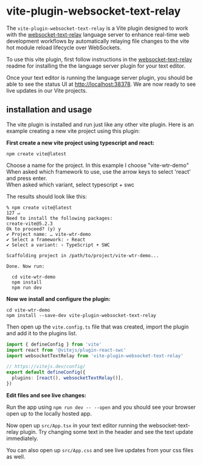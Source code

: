 # vite-plugin-websocket-text-relay

The `vite-plugin-websocket-text-relay` is a Vite plugin designed to work with the [websocket-text-relay](https://github.com/niels4/websocket-text-relay) language server to enhance real-time web development
workflows by automatically relaying file changes to the vite hot module reload lifecycle over WebSockets.

To use this vite plugin, first follow instructions in the [websocket-text-relay](https://github.com/niels4/websocket-text-relay) readme for installing the the language server plugin for your text editor.

Once your text editor is running the language server plugin, you should be able to see the status UI at [http://localhost:38378](http://localhost:38378). We are now ready to see live updates in our Vite projects.

## installation and usage

The vite plugin is installed and run just like any other vite plugin. Here is an example creating a new vite project using this plugin:

**First create a new vite project using typescript and react:**

```
npm create vite@latest
```

Choose a name for the project. In this example I choose "vite-wtr-demo"  
When asked which framework to use, use the arrow keys to select 'react' and press enter.  
When asked which variant, select typescript + swc  

The results should look like this:

```
% npm create vite@latest                                                                                                                                                                                                                                                                               127 ↵
Need to install the following packages:
create-vite@5.2.3
Ok to proceed? (y) y
✔ Project name: … vite-wtr-demo
✔ Select a framework: › React
✔ Select a variant: › TypeScript + SWC

Scaffolding project in /path/to/project/vite-wtr-demo...

Done. Now run:

  cd vite-wtr-demo
  npm install
  npm run dev

```

**Now we install and configure the plugin:**

```
cd vite-wtr-demo
npm install --save-dev vite-plugin-websocket-text-relay
```

Then open up the `vite.config.ts` file that was created, import the plugin and add it to the plugins list.

```typescript
import { defineConfig } from 'vite'
import react from '@vitejs/plugin-react-swc'
import websocketTextRelay from 'vite-plugin-websocket-text-relay'

// https://vitejs.dev/config/
export default defineConfig({
  plugins: [react(), websocketTextRelay()],
})
```

**Edit files and see live changes:**

Run the app using `npm run dev -- --open` and you should see your browser open up to the locally hosted app.

Now open up `src/App.tsx` in your text editor running the websocket-text-relay plugin. Try changing some text
in the header and see the text update immediately.

You can also open up `src/App.css` and see live updates from your css files as well.
